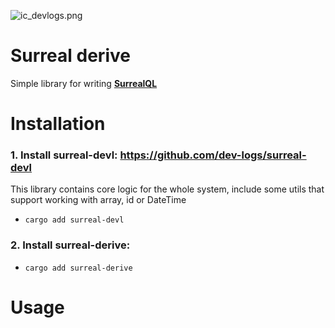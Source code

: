 ![ic_devlogs.png](..%2F..%2F..%2FDownloads%2Fic_devlogs.png)
# Surreal derive
Simple library for writing [**SurrealQL** ](https://surrealdb.com/docs/surrealql)
# Installation
### 1. Install surreal-devl: https://github.com/dev-logs/surreal-devl
This library contains core logic for the whole system, include some utils that support working with array, id or DateTime
- `cargo add surreal-devl`
### 2. Install surreal-derive:
- `cargo add surreal-derive`
# Usage
